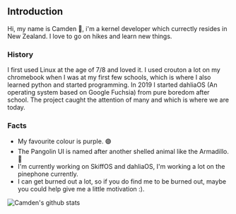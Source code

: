 ## Introduction 
Hi, my name is Camden 👋, i'm a kernel developer which currectly resides in New Zealand. I love to go on hikes and learn new things.

### History
I first used Linux at the age of 7/8 and loved it. I used crouton a lot on my chromebook when I was at my first few schools, which is where I also learned python and started programming. In 2019 I started dahliaOS (An operating system based on Google Fuchsia) from pure boredom after school. The project caught the attention of many and which is where we are today.

### Facts
* My favourite colour is purple. 🟣
* The Pangolin UI is named after another shelled animal like the Armadillo. 🐚
* I'm currently working on SkiffOS and dahliaOS, I'm working a lot on the pinephone currently.
* I can get burned out a lot, so if you do find me to be burned out, maybe you could help give me a little motivation :).

![Camden's github stats](https://github-readme-stats.vercel.app/api?username=EnderNightLord-Chromebook)
